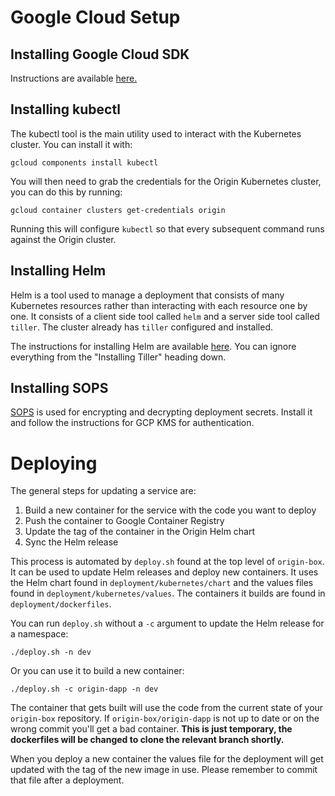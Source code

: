 # Google Cloud Setup

## Installing Google Cloud SDK

Instructions are available [here.](https://cloud.google.com/sdk/docs/quickstarts)

## Installing kubectl

The kubectl tool is the main utility used to interact with the Kubernetes cluster. You can install it with:

`gcloud components install kubectl`
  
You will then need to grab the credentials for the Origin Kubernetes cluster, you can do this by running:

`gcloud container clusters get-credentials origin`
  
Running this will configure `kubectl` so that every subsequent command runs against the Origin cluster.
  
## Installing Helm

Helm is a tool used to manage a deployment that consists of many Kubernetes resources rather than interacting with each resource one by one. It consists of a client side tool called `helm` and a server side tool called `tiller`. The cluster already has `tiller` configured and installed.

The instructions for installing Helm are available [here](https://github.com/helm/helm/blob/master/docs/install.md). You can ignore everything from the "Installing Tiller" heading down.

## Installing SOPS

[SOPS](https://github.com/mozilla/sops) is used for encrypting and decrypting deployment secrets. Install it and follow the instructions for GCP KMS for authentication.

# Deploying

The general steps for updating a service are:

1. Build a new container for the service with the code you want to deploy
2. Push the container to Google Container Registry
3. Update the tag of the container in the Origin Helm chart
4. Sync the Helm release

This process is automated by `deploy.sh` found at the top level of `origin-box`. It can be used to update Helm releases and deploy new containers. It uses the Helm chart found in `deployment/kubernetes/chart` and the values files found in `deployment/kubernetes/values`. The containers it builds are found in `deployment/dockerfiles`.

You can run `deploy.sh` without a `-c` argument  to update the Helm release for a namespace:

`./deploy.sh -n dev`

Or you can use it to build a new container:

`./deploy.sh -c origin-dapp -n dev`

The container that gets built will use the code from the current state of your `origin-box` repository. If `origin-box/origin-dapp` is not up to date or on the wrong commit you'll get a bad container. **This is just temporary, the dockerfiles will be changed to clone the relevant branch shortly.**

When you deploy a new container the values file for the deployment will get updated with the tag of the new image in use. Please remember to commit that file after a deployment.
